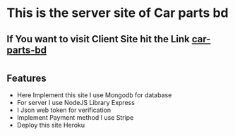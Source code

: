 # This is the server site of Car parts bd
## If You want to visit Client Site hit the Link [car-parts-bd](https://car-parts-bd.web.app/)
#
## Features
* Here Implement this site I use Mongodb for database
* For server I use NodeJS Library Express
* I Json web token for verification
* Implement Payment method I use Stripe
* Deploy this site Heroku
